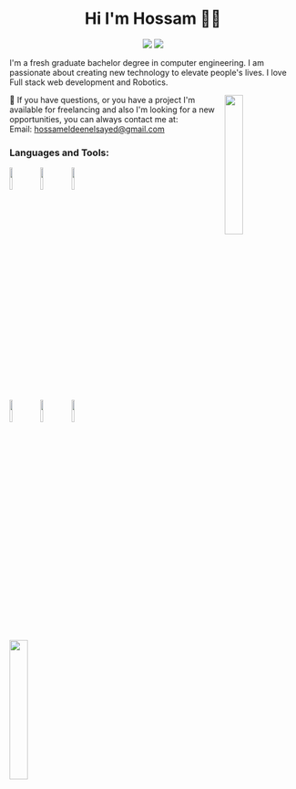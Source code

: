 <h1 align="center">Hi I'm Hossam 👋🤖</h1>
<p align="center">
    <a href="https://hossamvs.github.io/"><img src="https://img.shields.io/static/v1?label=%20%20%20%20%20%20%20&logo=Sourcegraph&logoColor=white&message=Portfolio&color=black"/></a>
    <a href="https://www.linkedin.com/in/hossam-elsayed-89067013b/"><img src="https://img.shields.io/badge/linkedin-%230177B5?style=flat&logo=linkedin&logoColor=white"/></a>
  </p>

I'm a fresh graduate bachelor degree in computer engineering. I am passionate about creating new technology to elevate people's lives. I love Full stack web development and Robotics.

<img src="https://magiccopy.xyz/assets/images/hadder.gif" align="right" width="25%"/>


💼 If you have questions, or you have a project I'm available for freelancing and also I'm looking for a new opportunities,
you can always contact me at: <br>
   Email: hossameldeenelsayed@gmail.com <br> 
<div>   
  
### Languages and Tools:
<code><img width="10%" src="https://cdn.worldvectorlogo.com/logos/c.svg"></code>
<code><img width="10%" src="https://cdn.worldvectorlogo.com/logos/python-4.svg"></code>
<code><img width="10%" src="https://cdn.worldvectorlogo.com/logos/javascript-1.svg"></code>
<br><br>
<code><img width="10%" src="https://cdn.worldvectorlogo.com/logos/unity-69.svg"></code>
<code><img width="10%" src="https://cdn.worldvectorlogo.com/logos/nodejs-1.svg"></code>
<code><img width="10%" src="https://www.vectorlogo.zone/logos/mongodb/mongodb-ar21.svg"></code>
<br><br>
</div>
<img src="https://media0.giphy.com/media/Q7SKqn3G97xpmfSOvG/source.gif" align="center" width="25%"/>
<!--
**Hossamvs/Hossamvs** is a ✨ _special_ ✨ repository because its `README.md` (this file) appears on your GitHub profile.

Here are some ideas to get you started:

- 🔭 I’m currently working on ...
- 🌱 I’m currently learning ...
- 👯 I’m looking to collaborate on ...
- 🤔 I’m looking for help with ...
- 💬 Ask me about ...
- 📫 How to reach me: ...
- 😄 Pronouns: ...
- ⚡ Fun fact: ...
-->
